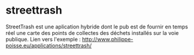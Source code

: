 # streettrash
StreetTrash est une aplication hybride dont le pub est de fournir en temps réel une carte des points de collectes des déchets installés sur la voie publique.
Lien vers l'exemple : http://www.philippe-poisse.eu/applications/streettrash/